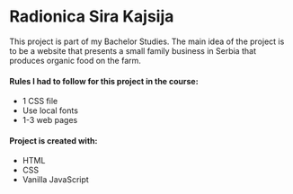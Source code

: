 # Radionica Sira Kajsija

This project is part of my Bachelor Studies. The main idea of the project is to be a website that presents a small family business in Serbia that produces organic food on the farm.

#### Rules I had to follow for this project in the course:
* 1 CSS file 
* Use local fonts
* 1-3 web pages

#### Project is created with:
* HTML
* CSS
* Vanilla JavaScript
